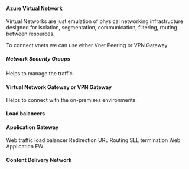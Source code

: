 
#### Azure Virtual Network

Virtual Networks are just emulation of physical networking infrastructure designed for isolation, segmentation, communication, filtering, routing between resources.

To connect vnets we can use either Vnet Peering or VPN Gateway.

##### Network Security Groups

Helps to manage the traffic.

 
#### Virtual Network Gateway or VPN Gateway

Helps to connect with the on-premises environments.

#### Load balancers

#### Application Gateway

Web traffic load balancer
Redirection 
URL Routing
SLL termination
Web Application FW

#### Content Delivery Network




